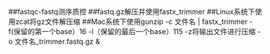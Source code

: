 ##fastqc-fastq测序质控
##fastq.gz解压并使用fastx_trimmer
##Linux系统下使用zcat将gz文件解压缩
##Mac系统下使用gunzip -c 文件名 | fastx_trimmer -f(保留的第一个base）16 -l（保留的最后一个base）115 -z将输出文件进行压缩 -o 文件名_trimmer.fastq.gz &
